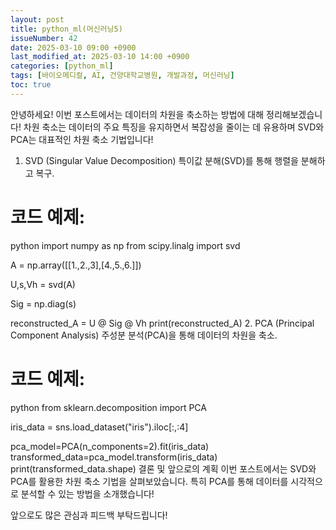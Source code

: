 ```yaml
---
layout: post
title: python_ml(머신러닝5)
issueNumber: 42
date: 2025-03-10 09:00 +0900
last_modified_at: 2025-03-10 14:00 +0900
categories: [python_ml]
tags: [바이오메디컬, AI, 건양대학교병원, 개발과정, 머신러닝]
toc: true
---
```

안녕하세요! 이번 포스트에서는 데이터의 차원을 축소하는 방법에 대해 정리해보겠습니다! 차원 축소는 데이터의 주요 특징을 유지하면서 복잡성을 줄이는 데 유용하며 SVD와 PCA는 대표적인 차원 축소 기법입니다!

1. SVD (Singular Value Decomposition)
특이값 분해(SVD)를 통해 행렬을 분해하고 복구.

# 코드 예제:

python
import numpy as np
from scipy.linalg import svd

A = np.array([[1.,2.,3],[4.,5.,6.]])

U,s,Vh = svd(A)

Sig = np.diag(s)

reconstructed_A = U @ Sig @ Vh
print(reconstructed_A)
2. PCA (Principal Component Analysis)
주성분 분석(PCA)을 통해 데이터의 차원을 축소.

# 코드 예제:

python
from sklearn.decomposition import PCA

iris_data = sns.load_dataset("iris").iloc[:,:4]

pca_model=PCA(n_components=2).fit(iris_data)
transformed_data=pca_model.transform(iris_data)
print(transformed_data.shape)
결론 및 앞으로의 계획
이번 포스트에서는 SVD와 PCA를 활용한 차원 축소 기법을 살펴보았습니다. 특히 PCA를 통해 데이터를 시각적으로 분석할 수 있는 방법을 소개했습니다!

앞으로도 많은 관심과 피드백 부탁드립니다!